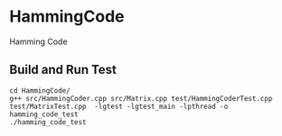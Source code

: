 HammingCode
===========

Hamming Code 

Build and Run Test
----------
    cd HammingCode/
    g++ src/HammingCoder.cpp src/Matrix.cpp test/HammingCoderTest.cpp test/MatrixTest.cpp  -lgtest -lgtest_main -lpthread -o hamming_code_test 
    ./hamming_code_test